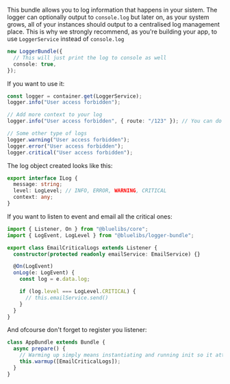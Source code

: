 This bundle allows you to log information that happens in your sistem. The logger can optionally output to `console.log` but later on, as your system grows, all of your instances should output to a centralised log management place. This is why we strongly recommend, as you're building your app, to use `LoggerService` instead of `console.log`

```typescript
new LoggerBundle({
  // This will just print the log to console as well
  console: true,
});
```

If you want to use it:

```typescript
const logger = container.get(LoggerService);
logger.info("User access forbidden");

// Add more context to your log
logger.info("User access forbidden", { route: "/123" }); // You can do anything you like to your context

// Some other type of logs
logger.warning("User access forbidden");
logger.error("User access forbidden");
logger.critical("User access forbidden");
```

The log object created looks like this:

```typescript
export interface ILog {
  message: string;
  level: LogLevel; // INFO, ERROR, WARNING, CRITICAL
  context: any;
}
```

If you want to listen to event and email all the critical ones:

```typescript
import { Listener, On } from "@bluelibs/core";
import { LogEvent, LogLevel } from "@bluelibs/logger-bundle";

export class EmailCriticalLogs extends Listener {
  constructor(protected readonly emailService: EmailService) {}

  @On(LogEvent)
  onLog(e: LogEvent) {
    const log = e.data.log;

    if (log.level === LogLevel.CRITICAL) {
      // this.emailService.send()
    }
  }
}
```

And ofcourse don't forget to register you listener:

```typescript
class AppBundle extends Bundle {
  async prepare() {
    // Warming up simply means instantiating and running init so it attaches events
    this.warmup([EmailCriticalLogs]);
  }
}
```
